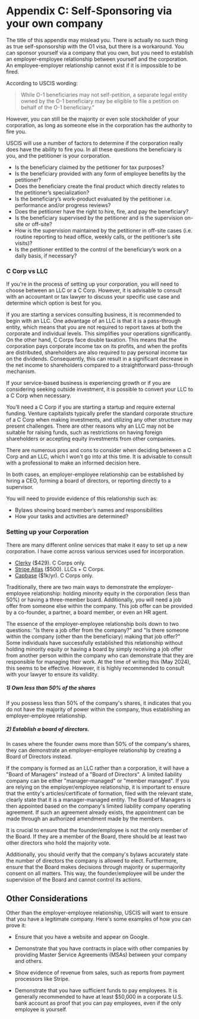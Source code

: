 # Appendix C: Self-Sponsoring via your own company

The title of this appendix may mislead you. There is actually no such thing as true self-sponsorship with the O1 visa, but there is a workaround. You can sponsor yourself via a company that you own, but you need to establish an employer-employee relationship between yourself and the corporation. An employee-employer relationship cannot exist if it is impossible to be fired.

According to USCIS wording:  
> While O-1 beneficiaries may not self-petition, a separate legal entity owned by the O-1 beneficiary may be eligible to file a petition on behalf of the O-1 beneficiary."

However, you can still be the majority or even sole stockholder of your corporation, as long as someone else in the corporation has the authority to fire you. 

USCIS will use a number of factors to determine if the corporation really does have the ability to fire you. In all these questions the beneficiary is you, and the petitioner is your corporation.
- Is the beneficiary claimed by the petitioner for tax purposes? 
- Is the beneficiary provided with any form of employee benefits by the petitioner?
- Does the beneficiary create the final product which directly relates to the petitioner’s specialization?
- Is the beneficiary’s work-product evaluated by the petitioner i.e. performance and/or progress reviews?
- Does the petitioner have the right to hire, fire, and pay the beneficiary?
- Is the beneficiary supervised by the petitioner and is the supervision on-site or off-site?
- How is the supervision maintained by the petitioner in off-site cases (i.e. routine reporting to head office, weekly calls, or the petitioner’s site visits)?
- Is the petitioner entitled to the control of the beneficiary’s work on a daily basis, if necessary?

### C Corp vs LLC
  
If you're in the process of setting up your corporation, you will need to choose between an LLC or a C Corp. However, it is advisable to consult with an accountant or tax lawyer to discuss your specific use case and determine which option is best for you.

If you are starting a services consulting business, it is recommended to begin with an LLC. One advantage of an LLC is that it is a pass-through entity, which means that you are not required to report taxes at both the corporate and individual levels. This simplifies your operations significantly. On the other hand, C Corps face double taxation. This means that the corporation pays corporate income tax on its profits, and when the profits are distributed, shareholders are also required to pay personal income tax on the dividends. Consequently, this can result in a significant decrease in the net income to shareholders compared to a straightforward pass-through mechanism.

If your service-based business is experiencing growth or if you are considering seeking outside investment, it is possible to convert your LLC to a C Corp when necessary. 

You’ll need a C Corp if you are starting a startup and require external funding. Venture capitalists typically prefer the standard corporate structure of a C Corp when making investments, and utilizing any other structure may present challenges. There are other reasons why an LLC may not be suitable for raising funds, such as restrictions on having foreign shareholders or accepting equity investments from other companies.

There are numerous pros and cons to consider when deciding between a C Corp and an LLC, which I won't go into at this time. It is advisable to consult with a professional to make an informed decision here. 

In both cases, an employer-employee relationship can be established by hiring a CEO, forming a board of directors, or reporting directly to a supervisor.

You will need to provide evidence of this relationship such as:
- Bylaws showing board member’s names and responsibilities
- How your tasks and activities are determined?

### Setting up your Corporation

There are many different online services that make it easy to set up a new corporation. I have come across various services used for incorporation.  

- [Clerky](https://www.clerky.com/) ($429). C Corps only.
- [Stripe Atlas](https://stripe.com/en-ca/atlas) ($500). LLCs + C Corps.
- [Capbase](https://capbase.com/) ($1k/yr). C Corps only.

Traditionally, there are two main ways to demonstrate the employer-employee relationship: holding minority equity in the corporation (less than 50%) or having a three-member board. Additionally, you will need a job offer from someone else within the company. This job offer can be provided by a co-founder, a partner, a board member, or even an HR agent.

The essence of the employer-employee relationship boils down to two questions: "Is there a job offer from the company?" and "Is there someone within the company (other than the beneficiary) making that job offer?" Some individuals have successfully established this relationship without holding minority equity or having a board by simply receiving a job offer from another person within the company who can demonstrate that they are responsible for managing their work. At the time of writing this (May 2024), this seems to be effective. However, it is highly recommended to consult with your lawyer to ensure its validity.

##### 1) Own less than 50% of the shares 

If you possess less than 50% of the company's shares, it indicates that you do not have the majority of power within the company, thus establishing an employer-employee relationship.

##### 2) Establish a board of directors. 

In cases where the founder owns more than 50% of the company's shares, they can demonstrate an employer-employee relationship by creating a Board of Directors instead.

If the company is formed as an LLC rather than a corporation, it will have a "Board of Managers" instead of a "Board of Directors". A limited liability company can be either "manager-managed" or "member managed". If you are relying on the employer/employee relationship, it is important to ensure that the entity's articles/certificate of formation, filed with the relevant state, clearly state that it is a manager-managed entity. The Board of Managers is then appointed based on the company's limited liability company operating agreement. If such an agreement already exists, the appointment can be made through an authorized amendment made by the members.

It is crucial to ensure that the founder/employee is not the only member of the Board. If they are a member of the Board, there should be at least two other directors who hold the majority vote.

Additionally, you should verify that the company's bylaws accurately state the number of directors the company is allowed to elect. Furthermore, ensure that the Board makes decisions through majority or supermajority consent on all matters. This way, the founder/employee will be under the supervision of the Board and cannot control its actions.

## Other Considerations

Other than the employer-employee relationship, USCIS will want to ensure that you have a legitimate company. Here's some examples of how you can prove it:

- Ensure that you have a website and appear on Google.

- Demonstrate that you have contracts in place with other companies by providing Master Service Agreements (MSAs) between your company and others.

- Show evidence of revenue from sales, such as reports from payment processors like Stripe.

- Demonstrate that you have sufficient funds to pay employees. It is generally recommended to have at least $50,000 in a corporate U.S. bank account as proof that you can pay employees, even if the only employee is yourself.